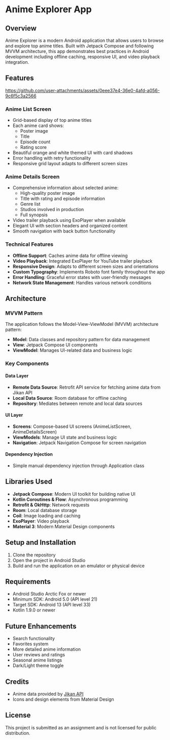 # Anime Explorer App

## Overview
Anime Explorer is a modern Android application that allows users to browse and explore top anime titles. Built with Jetpack Compose and following MVVM architecture, this app demonstrates best practices in Android development including offline caching, responsive UI, and video playback integration.

## Features
https://github.com/user-attachments/assets/0eee37e4-36e0-4afd-a056-9c6f5c3a2566
### Anime List Screen
- Grid-based display of top anime titles
- Each anime card shows:
  - Poster image
  - Title
  - Episode count
  - Rating score
- Beautiful orange and white themed UI with card shadows
- Error handling with retry functionality
- Responsive grid layout adapts to different screen sizes

### Anime Details Screen
- Comprehensive information about selected anime:
  - High-quality poster image
  - Title with rating and episode information
  - Genre list
  - Studios involved in production
  - Full synopsis
- Video trailer playback using ExoPlayer when available
- Elegant UI with section headers and organized content
- Smooth navigation with back button functionality

### Technical Features
- **Offline Support**: Caches anime data for offline viewing
- **Video Playback**: Integrated ExoPlayer for YouTube trailer playback
- **Responsive Design**: Adapts to different screen sizes and orientations
- **Custom Typography**: Implements Roboto font family throughout the app
- **Error Handling**: Graceful error states with user-friendly messages
- **Network State Management**: Handles various network conditions

## Architecture

### MVVM Pattern
The application follows the Model-View-ViewModel (MVVM) architecture pattern:
- **Model**: Data classes and repository pattern for data management
- **View**: Jetpack Compose UI components
- **ViewModel**: Manages UI-related data and business logic

### Key Components

#### Data Layer
- **Remote Data Source**: Retrofit API service for fetching anime data from Jikan API
- **Local Data Source**: Room database for offline caching
- **Repository**: Mediates between remote and local data sources

#### UI Layer
- **Screens**: Compose-based UI screens (AnimeListScreen, AnimeDetailsScreen)
- **ViewModels**: Manage UI state and business logic
- **Navigation**: Jetpack Navigation Compose for screen navigation

#### Dependency Injection
- Simple manual dependency injection through Application class

## Libraries Used

- **Jetpack Compose**: Modern UI toolkit for building native UI
- **Kotlin Coroutines & Flow**: Asynchronous programming
- **Retrofit & OkHttp**: Network requests
- **Room**: Local database storage
- **Coil**: Image loading and caching
- **ExoPlayer**: Video playback
- **Material 3**: Modern Material Design components

## Setup and Installation

1. Clone the repository
2. Open the project in Android Studio
3. Build and run the application on an emulator or physical device

## Requirements

- Android Studio Arctic Fox or newer
- Minimum SDK: Android 5.0 (API level 21)
- Target SDK: Android 13 (API level 33)
- Kotlin 1.9.0 or newer

## Future Enhancements

- Search functionality
- Favorites system
- More detailed anime information
- User reviews and ratings
- Seasonal anime listings
- Dark/Light theme toggle

## Credits

- Anime data provided by [Jikan API](https://jikan.moe/)
- Icons and design elements from Material Design

## License

This project is submitted as an assignment and is not licensed for public distribution.
